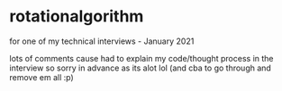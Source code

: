 # rotationalgorithm
for one of my technical interviews - January 2021

lots of comments cause had to explain my code/thought process in the interview so sorry in advance as its alot lol (and cba to go through and remove em all :p)

